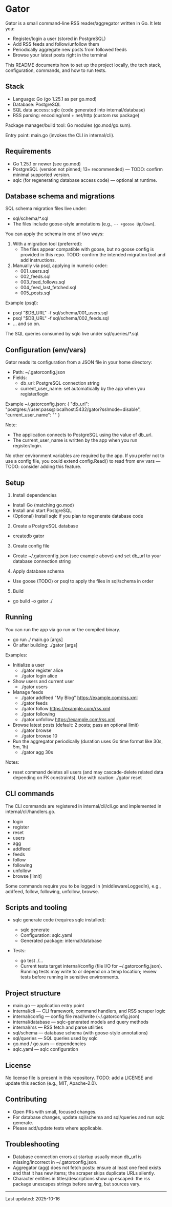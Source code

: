 # Gator

Gator is a small command-line RSS reader/aggregator written in Go. It lets you:
- Register/login a user (stored in PostgreSQL)
- Add RSS feeds and follow/unfollow them
- Periodically aggregate new posts from followed feeds
- Browse your latest posts right in the terminal

This README documents how to set up the project locally, the tech stack, configuration, commands, and how to run tests.

## Stack
- Language: Go (go 1.25.1 as per go.mod)
- Database: PostgreSQL
- SQL data access: sqlc (code generated into internal/database)
- RSS parsing: encoding/xml + net/http (custom rss package)

Package manager/build tool: Go modules (go.mod/go.sum).

Entry point: main.go (invokes the CLI in internal/cli).

## Requirements
- Go 1.25.1 or newer (see go.mod)
- PostgreSQL (version not pinned; 13+ recommended) — TODO: confirm minimal supported version.
- sqlc (for regenerating database access code) — optional at runtime.

## Database schema and migrations
SQL schema migration files live under:
- sql/schema/*.sql
- The files include goose-style annotations (e.g., `-- +goose Up/Down`).

You can apply the schema in one of two ways:
1) With a migration tool (preferred):
   - The files appear compatible with goose, but no goose config is provided in this repo. TODO: confirm the intended migration tool and add instructions.
2) Manually via psql, applying in numeric order:
   - 001_users.sql
   - 002_feeds.sql
   - 003_feed_follows.sql
   - 004_feed_last_fetched.sql
   - 005_posts.sql

Example (psql):
- psql "$DB_URL" -f sql/schema/001_users.sql
- psql "$DB_URL" -f sql/schema/002_feeds.sql
- ... and so on.

The SQL queries consumed by sqlc live under sql/queries/*.sql.

## Configuration (env/vars)
Gator reads its configuration from a JSON file in your home directory:
- Path: ~/.gatorconfig.json
- Fields:
  - db_url: PostgreSQL connection string
  - current_user_name: set automatically by the app when you register/login

Example ~/.gatorconfig.json:
{
  "db_url": "postgres://user:pass@localhost:5432/gator?sslmode=disable",
  "current_user_name": ""
}

Note:
- The application connects to PostgreSQL using the value of db_url.
- The current_user_name is written by the app when you run register/login.

No other environment variables are required by the app. If you prefer not to use a config file, you could extend config.Read() to read from env vars — TODO: consider adding this feature.

## Setup
1) Install dependencies
- Install Go (matching go.mod)
- Install and start PostgreSQL
- (Optional) Install sqlc if you plan to regenerate database code

2) Create a PostgreSQL database
- createdb gator

3) Create config file
- Create ~/.gatorconfig.json (see example above) and set db_url to your database connection string

4) Apply database schema
- Use goose (TODO) or psql to apply the files in sql/schema in order

5) Build
- go build -o gator ./

## Running
You can run the app via go run or the compiled binary.

- go run ./ main.go <command> [args]
- Or after building: ./gator <command> [args]

Examples:
- Initialize a user
  - ./gator register alice
  - ./gator login alice
- Show users and current user
  - ./gator users
- Manage feeds
  - ./gator addfeed "My Blog" https://example.com/rss.xml
  - ./gator feeds
  - ./gator follow https://example.com/rss.xml
  - ./gator following
  - ./gator unfollow https://example.com/rss.xml
- Browse latest posts (default: 2 posts; pass an optional limit)
  - ./gator browse
  - ./gator browse 10
- Run the aggregator periodically (duration uses Go time format like 30s, 5m, 1h)
  - ./gator agg 30s

Notes:
- reset command deletes all users (and may cascade-delete related data depending on FK constraints). Use with caution: ./gator reset

## CLI commands
The CLI commands are registered in internal/cli/cli.go and implemented in internal/cli/handlers.go.
- login <username>
- register <username>
- reset
- users
- agg <duration>
- addfeed <name> <url>
- feeds
- follow <url>
- following
- unfollow <url>
- browse [limit]

Some commands require you to be logged in (middlewareLoggedIn), e.g., addfeed, follow, following, unfollow, browse.

## Scripts and tooling
- sqlc generate code (requires sqlc installed):
  - sqlc generate
  - Configuration: sqlc.yaml
  - Generated package: internal/database

- Tests:
  - go test ./...
  - Current tests target internal/config (file I/O for ~/.gatorconfig.json). Running tests may write to or depend on a temp location; review tests before running in sensitive environments.

## Project structure
- main.go — application entry point
- internal/cli — CLI framework, command handlers, and RSS scraper logic
- internal/config — config file read/write (~/.gatorconfig.json)
- internal/database — sqlc-generated models and query methods
- internal/rss — RSS fetch and parse utilities
- sql/schema — database schema (with goose-style annotations)
- sql/queries — SQL queries used by sqlc
- go.mod / go.sum — dependencies
- sqlc.yaml — sqlc configuration

## License
No license file is present in this repository. TODO: add a LICENSE and update this section (e.g., MIT, Apache-2.0).

## Contributing
- Open PRs with small, focused changes.
- For database changes, update sql/schema and sql/queries and run sqlc generate.
- Please add/update tests where applicable.

## Troubleshooting
- Database connection errors at startup usually mean db_url is missing/incorrect in ~/.gatorconfig.json.
- Aggregator (agg) does not fetch posts: ensure at least one feed exists and that it has new items; the scraper skips duplicate URLs silently.
- Character entities in titles/descriptions show up escaped: the rss package unescapes strings before saving, but sources vary.

---
Last updated: 2025-10-16
